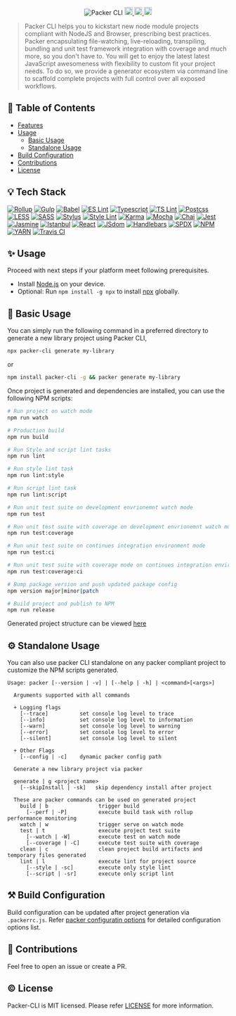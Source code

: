<p align="center">
  <img src="https://image.ibb.co/kezsYp/packer.png" alt="Packer CLI"/>
  
  <a href="https://travis-ci.org/yohangz/packer-cli">
    <img src="https://travis-ci.org/yohangz/packer-cli.svg?branch=master" alt="travis build" height="18">
  </a>
  <a href="https://github.com/yohangz/packer-cli/blob/master/LICENSE">
    <img src="https://img.shields.io/badge/license-MIT-blue.svg?style=flat" alt="license" height="18">
  </a>  
  <a href="https://badge.fury.io/js/packer-cli">
    <img src="https://badge.fury.io/js/packer-cli.svg" alt="npm version" height="18">
  </a>
</p>

> Packer CLI helps you to kickstart new node module projects compliant with NodeJS and Browser, prescribing best practices. Packer encapsulating file-watching, live-reloading, transpiling, bundling and unit test framework integration with coverage and much more, so you don't have to. You will get to enjoy the latest latest JavaScript awesomeness with flexibility to custom fit your project needs.
  To do so, we provide a generator ecosystem via command line to scaffold complete projects with full control over all exposed workflows.
  
## :book: Table of Contents
  <!-- START doctoc generated TOC please keep comment here to allow auto update -->
  <!-- DON'T EDIT THIS SECTION, INSTEAD RE-RUN doctoc TO UPDATE -->
  
  - [Features](#bulb-features)
  - [Usage](#sparkles-usage)
    - [Basic Usage](#mag_right-basic-usage)
    - [Standalone Usage](#gear-standalone-usage)
  - [Build Configuration](#hammer_and_pick-build-configuration)
  - [Contributions](#seedling-contributions)
  - [License](#copyright-license)
  
  <!-- END doctoc generated TOC please keep comment here to allow auto update -->

## :bulb: Tech Stack

[![Rollup](https://image.ibb.co/djqwR9/rollup.png)](https://rollupjs.org/)
[![Gulp](https://image.ibb.co/j8A7Yp/gulp.png)](https://gulpjs.com/)
[![Babel](https://image.ibb.co/hNSXzU/babel.png)](https://babeljs.io/)
[![ES Lint](https://image.ibb.co/iGhzeU/eslint.png)](https://eslint.org/)
[![Typescript](https://image.ibb.co/fjR369/typescript.png)](https://www.typescriptlang.org/)
[![TS Lint](https://image.ibb.co/ddVVm9/ts-lint.png)](https://palantir.github.io/tslint/)
[![Postcss](https://image.ibb.co/bSSbR9/postcss.png)](https://postcss.org/)
[![LESS](https://image.ibb.co/mXSXzU/less.png)](http://lesscss.org/)
[![SASS](https://image.ibb.co/jBLwR9/sass.png)](https://sass-lang.com/)
[![Stylus](https://image.ibb.co/jteZDp/stylus.png)](http://stylus-lang.com/)
[![Style Lint](https://image.ibb.co/hqySYp/stylelint.png)](https://stylelint.io/)
[![Karma](https://image.ibb.co/hq8i69/karma.png)](https://karma-runner.github.io)
[![Mocha](https://image.ibb.co/nn2XzU/mocha.png)](https://mochajs.org/)
[![Chai](https://i.ibb.co/drY8ryr/chaijs.png)](https://www.chaijs.com/)
[![Jest](https://i.ibb.co/ftLCJ50/jest.png)](https://jestjs.io/)
[![Jasmine](https://image.ibb.co/jrGEDp/jasmine.png)](https://jasmine.github.io/)
[![Istanbul](https://image.ibb.co/fOsbR9/istanbul.png)](https://istanbul.js.org/)
[![React](https://i.ibb.co/zHccJ3r/react.png)](https://reactjs.org/)
[![JSdom](https://i.ibb.co/FKDXFxM/jsdom.png)](https://github.com/jsdom/jsdom)
[![Handlebars](https://image.ibb.co/g2Di69/handlebars.png)](https://handlebarsjs.com/)
[![SPDX](https://image.ibb.co/jSgEDp/spdx.png)](https://spdx.org/)
[![NPM](https://image.ibb.co/m2HMtp/npm.png)](https://www.npmjs.com/)
[![YARN](https://image.ibb.co/g1aVm9/yarn.png)](https://yarnpkg.com/)
[![Travis CI](https://image.ibb.co/fGqKeU/travis-ci.png)](https://travis-ci.org/)

## :sparkles: Usage

Proceed with next steps if your platform meet following prerequisites. 

- Install [Node.js](https://nodejs.org/en/) on your device. 
- Optional: Run `npm install -g npx` to install [npx](https://www.npmjs.com/package/npx) globally.

## :mag_right: Basic Usage

You can simply run the following command in a preferred directory to generate a new library project using Packer CLI,

```sh
npx packer-cli generate my-library
```

or

```sh
npm install packer-cli -g && packer generate my-library
```

Once project is generated and dependencies are installed, you can use the following NPM scripts:

```sh
# Run project on watch mode
npm run watch

# Production build
npm run build

# Run Style and script lint tasks
npm run lint

# Run style lint task
npm run lint:style

# Run script lint task
npm run lint:script

# Run unit test suite on development envrionemnt watch mode
npm run test

# Run unit test suite with coverage on development envrionemnt watch mode
npm run test:coverage

# Run unit test suite on continues integration environment mode
npm run test:ci

# Run unit test suite with coverage mode on continues integration environment mode
npm run test:coverage:ci

# Bump package version and push updated package config
npm version major|minor|patch

# Build project and publish to NPM
npm run release
```

Generated project structure can be viewed [here](docs/STRUCTURE.md)

## :gear: Standalone Usage

You can also use packer CLI standalone on any packer compliant project to customize the NPM scripts generated.

```text
Usage: packer [--version | -v] | [--help | -h] | <command>[<args>]

  Arguments supported with all commands

  + Logging flags
    [--trace]          set console log level to trace
    [--info]           set console log level to information
    [--warn]           set console log level to warning
    [--error]          set console log level to error
    [--silent]         set console log level to silent

  + Other Flags
    [--config | -c]    dynamic packer config path

  Generate a new library project via packer

  generate | g <project name>
    [--skipInstall | -sk]   skip dependency install after project

  These are packer commands can be used on generated project
    build | b                trigger build
      [--perf | -P]          execute build task with rollup performance monitoring
    watch | w                trigger serve on watch mode
    test | t                 execute project test suite
      [--watch | -W]         execute test on watch mode
      [--coverage | -C]      execute test suite with coverage
    clean | c                clean project build artifacts and temporary files generated
    lint | l                 execute lint for project source
      [--style | -sc]        execute only style lint
      [--script | -sr]       execute only script lint
```

## :hammer_and_pick: Build Configuration

Build configuration can be updated after project generation via ``.packerrc.js``. Refer [packer configuratin options](docs/BUILD_CONFIGURATION.md) for detailed configuration options list.
                                                                                                                                                                 
## :seedling: Contributions

Feel free to open an issue or create a PR.

## :copyright: License

Packer-CLI is MIT licensed. Please refer [LICENSE](https://github.com/yohangz/packer-cli/blob/master/LICENSE) for more information.
